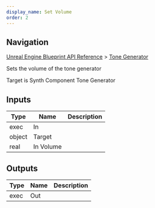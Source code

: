```yaml
---
display_name: Set Volume
order: 2
---
```

## Navigation

[Unreal Engine Blueprint API Reference](https://dev.epicgames.com/documentation/en-us/unreal-engine/BlueprintAPI) > [Tone Generator](https://dev.epicgames.com/documentation/en-us/unreal-engine/BlueprintAPI/ToneGenerator)

Sets the volume of the tone generator

Target is Synth Component Tone Generator

## Inputs

| Type | Name | Description |
| --- | --- | --- |
| exec | In |  |
| object | Target |  |
| real | In Volume |  |

## Outputs

| Type | Name | Description |
| --- | --- | --- |
| exec | Out |  |
